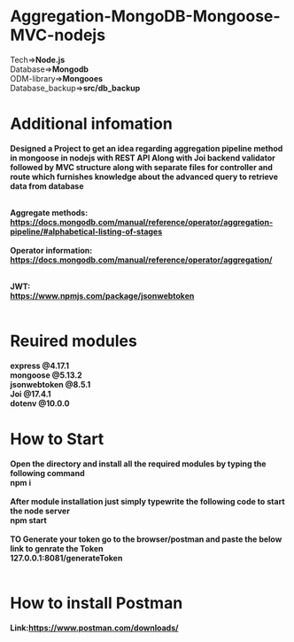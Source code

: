 # Aggregation-MongoDB-Mongoose-MVC-nodejs

Tech=><b>Node.js</b><br>
Database=><b>Mongodb</b><br>
ODM-library=><b>Mongooes</b><br>
Database_backup=><b>src/db_backup</b><br>

# Additional infomation

<b>Designed a Project to get an idea regarding aggregation pipeline method in mongoose in nodejs with REST API Along with Joi backend validator followed by MVC structure along with separate files for controller and route which furnishes knowledge about the advanced query to retrieve data from database<b><br><br>

<b>Aggregate methods:</b><br>https://docs.mongodb.com/manual/reference/operator/aggregation-pipeline/#alphabetical-listing-of-stages<br><br>
<b>Operator information:</b><br>https://docs.mongodb.com/manual/reference/operator/aggregation/<br><br>

<b>JWT:</b><br>https://www.npmjs.com/package/jsonwebtoken<br><br>

# Reuired modules

<b>express</b> @4.17.1<br>
<b>mongoose</b> @5.13.2<br>
<b>jsonwebtoken</b> @8.5.1<br>
<b>Joi</b> @17.4.1<br>
<b>dotenv</b> @10.0.0<br>

# How to Start

Open the directory and install all the required modules by typing the following command<br>
<b>npm i</b><br><br>
After module installation just simply typewrite the following code to start the node server<br>
<b>npm start</b><br><br>
TO Generate your token go to the browser/postman and paste the below link to genrate the Token<br>
<b>127.0.0.1:8081/generateToken</b><br><br>

# How to install Postman

<b>Link:</b>https://www.postman.com/downloads/
